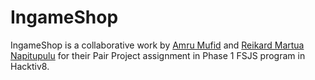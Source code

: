 # IngameShop
IngameShop is a collaborative work by [Amru Mufid](https://github.com/electromagneto) and [Reikard Martua Napitupulu](https://github.com/LeoRey) for their Pair Project assignment in Phase 1 FSJS program in Hacktiv8.
